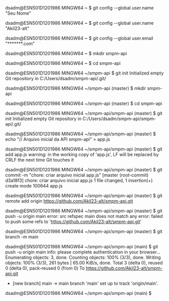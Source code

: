 dsadm@ESN501D1201986 MINGW64 ~
$ git config --global user.name "Seu Nome"

dsadm@ESN501D1201986 MINGW64 ~
$ git config --global user.name "Akil23-alt"

dsadm@ESN501D1201986 MINGW64 ~
$ git config --global user.email "*******.com"

dsadm@ESN501D1201986 MINGW64 ~
$ mkdir smpm-api

dsadm@ESN501D1201986 MINGW64 ~
$ cd smpm-api

dsadm@ESN501D1201986 MINGW64 ~/smpm-api
$ git init
Initialized empty Git repository in C:/Users/dsadm/smpm-api/.git/

dsadm@ESN501D1201986 MINGW64 ~/smpm-api (master)
$ mkdir smpm-api

dsadm@ESN501D1201986 MINGW64 ~/smpm-api (master)
$ cd smpm-api

dsadm@ESN501D1201986 MINGW64 ~/smpm-api/smpm-api (master)
$ git init
Initialized empty Git repository in C:/Users/dsadm/smpm-api/smpm-api/.git/

dsadm@ESN501D1201986 MINGW64 ~/smpm-api/smpm-api (master)
$ echo "// Arquivo inicial da API smpm-api" > app.js

dsadm@ESN501D1201986 MINGW64 ~/smpm-api/smpm-api (master)
$ git add app.js
warning: in the working copy of 'app.js', LF will be replaced by CRLF the next time Git touches it

dsadm@ESN501D1201986 MINGW64 ~/smpm-api/smpm-api (master)
$ git commit -m "chore: criar arquivo inicial app.js"
[master (root-commit) d3a18f3] chore: criar arquivo inicial app.js
 1 file changed, 1 insertion(+)
 create mode 100644 app.js

dsadm@ESN501D1201986 MINGW64 ~/smpm-api/smpm-api (master)
$ git remote add origin https://github.com/Akil23-alt/smpm-api.git

dsadm@ESN501D1201986 MINGW64 ~/smpm-api/smpm-api (master)
$ git push -u origin main
error: src refspec main does not match any
error: failed to push some refs to 'https://github.com/Akil23-alt/smpm-api.git'

dsadm@ESN501D1201986 MINGW64 ~/smpm-api/smpm-api (master)
$ git branch -m main

dsadm@ESN501D1201986 MINGW64 ~/smpm-api/smpm-api (main)
$ git push -u origin main
info: please complete authentication in your browser...
Enumerating objects: 3, done.
Counting objects: 100% (3/3), done.
Writing objects: 100% (3/3), 261 bytes | 65.00 KiB/s, done.
Total 3 (delta 0), reused 0 (delta 0), pack-reused 0 (from 0)
To https://github.com/Akil23-alt/smpm-api.git
 * [new branch]      main -> main
branch 'main' set up to track 'origin/main'.

dsadm@ESN501D1201986 MINGW64 ~/smpm-api/smpm-api (main)
$
